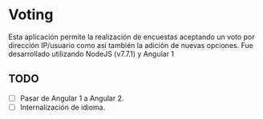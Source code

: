 # Voting
Esta aplicación permite la realización de encuestas aceptando un voto por dirección IP/usuario como así también la adición de nuevas opciones. Fue desarrollado utilizando NodeJS (v7.7.1) y Angular 1

## TODO
- [ ] Pasar de Angular 1 a Angular 2.
- [ ] Internalización de idioma.
